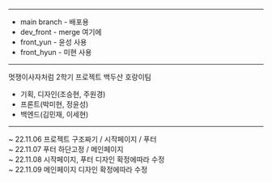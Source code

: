 *****
- main branch - 배포용
- dev_front - merge 여기에
- front_yun - 윤성 사용
- front_hyun - 미현 사용
*****
멋쟁이사자처럼 2학기 프로젝트 백두산 호랑이팀
- 기획, 디자인(조승현, 주원경)  
- 프론트(박미현, 정윤성)  
- 백엔드(김민재, 이세현)
*****
~ 22.11.06 프로젝트 구조짜기 / 시작페이지 / 푸터  
~ 22.11.07 푸터 하단고정 / 메인페이지  
~ 22.11.08 시작페이지, 푸터 디자인 확정에따라 수정  
~ 22.11.09 메인페이지 디자인 확정에따라 수정  
